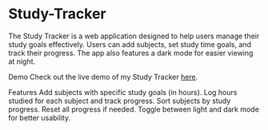# Study-Tracker
The Study Tracker is a web application designed to help users manage their study goals effectively. Users can add subjects, set study time goals, and track their progress. The app also features a dark mode for easier viewing at night.

Demo
Check out the live demo of my Study Tracker <a href="https://davidtechie.github.io/Study-Tracker/" target="_blank">here</a>.

Features
Add subjects with specific study goals (in hours).
Log hours studied for each subject and track progress.
Sort subjects by study progress.
Reset all progress if needed.
Toggle between light and dark mode for better usability.
